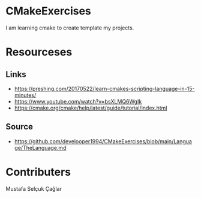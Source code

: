 # CMakeExercises
I am learning cmake to create template my projects.

# Resourceses
## Links
- https://preshing.com/20170522/learn-cmakes-scripting-language-in-15-minutes/
- https://www.youtube.com/watch?v=bsXLMQ6WgIk
- https://cmake.org/cmake/help/latest/guide/tutorial/index.html

## Source
- https://github.com/develooper1994/CMakeExercises/blob/main/Language/TheLanguage.md

# Contributers
Mustafa Selçuk Çağlar
